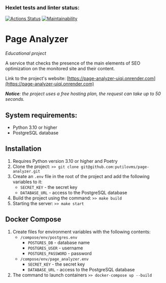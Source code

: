 ### Hexlet tests and linter status:
[![Actions Status](https://github.com/putilovms/python-project-83/actions/workflows/hexlet-check.yml/badge.svg)](https://github.com/putilovms/python-project-83/actions)
[![Maintainability](https://api.codeclimate.com/v1/badges/e87e34c3fc14175c24b3/maintainability)](https://codeclimate.com/github/putilovms/python-project-83/maintainability)

# Page Analyzer
*Educational project*

A service that checks the presence of the main elements of SEO optimization on the monitored site and their content.

Link to the project's website: [https://page-analyzer-uiqi.onrender.com](https://page-analyzer-uiqi.onrender.com)

***Notice**: the project uses a free hosting plan, the request can take up to 50 seconds.*

## System requirements:

* Python 3.10 or higher
* PostgreSQL database

## Installation

1. Requires Python version 3.10 or higher and Poetry
2. Clone the project: `>> git clone git@github.com:putilovms/page-analyzer.git`
3. Create an `.env` file in the root of the project and add the following variables to it:
    * `SECRET_KEY` - the secret key
    * `DATABASE_URL` - access to the PostgreSQL database
4. Build the project using the command: `>> make build`
5. Starting the server: `>> make start`

## Docker Compose

1. Create files for environment variables with the following contents:
   * `/compose/env/postgres.env`
      * `POSTGRES_DB` - database name
      * `POSTGRES_USER` - username
      * `POSTGRES_PASSWORD` - password
   * `/compose/env/page_analyzer.env`
      * `SECRET_KEY` - the secret key
      * `DATABASE_URL` - access to the PostgreSQL database
2. The command to launch containers `>> docker-compose up --build`
